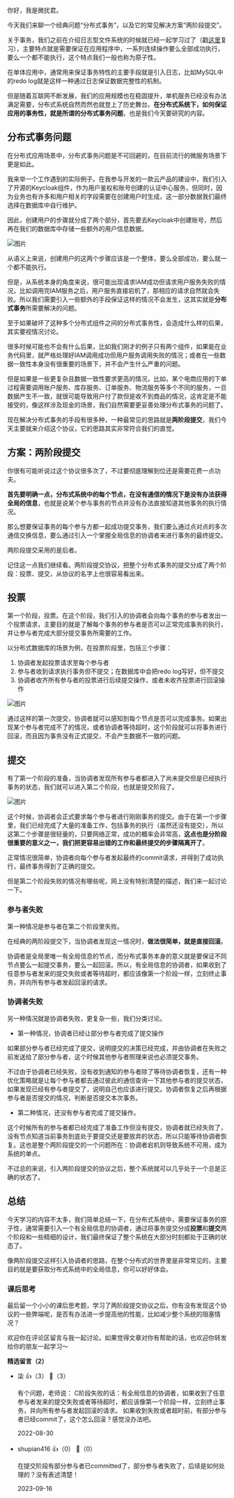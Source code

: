 你好，我是微扰君。

今天我们来聊一个经典问题“分布式事务”，以及它的常见解决方案“两阶段提交”。

关于事务，我们之前在介绍日志型文件系统的时候就已经一起学习过了（戳[这里](https://time.geekbang.org/column/article/478396)复习），主要特点就是需要保证在应用程序中，一系列连续操作要么全部成功执行，要么一个都不能执行，这个特点我们一般也称为原子性。

在单体应用中，通常用来保证事务特性的主要手段就是引入日志，比如MySQL中的redo log就是这样一种通过日志保证数据完整性的机制。

但是随着互联网不断发展，我们的应用规模也在稳固提升，单机服务已经没有办法满足需要，分布式系统自然而然也就登上了历史舞台。**在分布式系统下，如何保证应用的事务性，就是所谓的分布式事务问题**，也是我们今天要研究的内容。

## 分布式事务问题

在分布式应用场景中，分布式事务问题是不可回避的，在目前流行的微服务场景下更是如此。

我来举一个工作遇到的实际例子。在我参与开发的一款云产品的建设中，我们引入了开源的Keycloak组件，作为用户鉴权和账号创建的认证中心服务，但同时，因为业务也有许多和用户相关的字段需要在创建用户时生成，这一部分数据我们最终选择在数据库中自行维护。

因此，创建用户的步骤就分成了两个部分，首先要去Keycloak中创建账号，然后再在我们的数据库中存储一些额外的用户信息数据。

![图片](https://static001.geekbang.org/resource/image/ca/94/ca5489c1d63b5d52e23f289a289a8994.jpg?wh=1920x1071)

从语义上来说，创建用户的这两个步骤应该是一个整体，要么全部成功，要么就一个都不能执行。

但是，从系统本身的角度来说，很可能出现请求IAM成功但请求用户服务失败的情况，比如调用完IAM服务之后，用户服务直接宕机了，那相应的请求自然就会失败。所以我们需要引入一些额外的手段保证这样的情况不会发生，这其实就是**分布式事务**所需要解决的问题。

至于如果破坏了这种多个分布式组件之间的分布式事务性，会造成什么样的后果，其实要视情况讨论。

很多时候可能也不会有什么后果，比如我们刚才的例子只有两个组件，如果能在业务代码里，就严格处理好IAM调用成功但用户服务调用失败的情况；或者在一些数据一致性本身没有很重要的场景下，并不会产生什么严重的问题。

但是如果是一些更复杂且数据一致性要求更高的情况，比如，某个电商应用的下单过程需要调用账户服务、库存服务、订单服务、物流服务等多个不同的服务，一旦数据产生不一致，就很可能导致用户付了款但是收不到商品的情况，这肯定是不能接受的，像这样涉及现金的场景，我们自然需要更妥善处理分布式事务的问题了。

现在解决分布式事务的手段有很多种，一种最常见的思路就是**两阶段提交**，我们今天主要就来介绍这个协议，它的思路其实非常符合我们的直觉。

## 方案：两阶段提交

你很有可能听说过这个协议很多次了，不过要彻底理解到位还是需要花费一点功夫。

**首先要明确一点，分布式系统中的每个节点，在没有通信的情况下是没有办法获得全局的信息**，也就是说某个参与事务的节点并没有办法直接知道其他事务的执行情况。

那么想要保证事务的每个参与方都一起成功提交事务，我们要么通过点对点的多次通信交换信息，要么通过引入一个掌握全局信息的协调者来进行事务的最终提交。

两阶段提交采用的是后者。

记住这一点我们继续看。两阶段提交协议，把整个分布式事务的提交分成了两个阶段：投票、提交，从协议的名字上也很容易看出来。

## 投票

第一个阶段，投票。在这个阶段，我们引入的协调者会向每个事务的参与者发出一个投票请求，主要目的就是了解每个事务的参与者是否可以正常完成事务的执行，并让参与者完成大部分提交事务所需要的工作。

以分布式数据库的场景为例，在投票阶段里，包括三个步骤：

1. 协调者发起投票请求至每个参与者
2. 参与者收到请求执行事务但不提交；在数据库中会把redo log写好，但不提交
3. 协调者收齐所有参与者的投票进行后续提交操作，或者未收齐投票进行回滚操作

![图片](https://static001.geekbang.org/resource/image/46/49/46660e568cd68e33c34ff52b5a9bba49.jpg?wh=1920x1071)

通过这样的第一次提交，协调者就可以感知到每个节点是否可以完成事务。如果出现某个参与者完成不了的情况，或者协调者等待超时，这个阶段就可以将事务进行回滚，而且因为事务没有正式提交，不会产生数据不一致的问题。

## 提交

有了第一个阶段的准备，当协调者发现所有参与者都进入了尚未提交但是已经执行事务的状态，我们就可以进入第二个阶段，也就是提交阶段了。

![图片](https://static001.geekbang.org/resource/image/98/cb/9845c19de8b71da132d01f2df68898cb.jpg?wh=1920x1071)

这个时候，协调者会正式要求每个参与者进行刚刚事务的提交。由于在第一个步骤里，我们已经完成了大量的准备工作，包括事务的执行（虽然还没有提交），所以这第二个步骤是很轻量的，只要网络正常，成功的概率会非常高，**这点也是分阶段很重要的意义之一，我们把更容易出错的工作和最终提交的步骤隔离开了**。

正常情况很简单，协调者向每个参与者发起最终的commit请求，并得到了成功执行，最终事务得到了正确的提交。

但是第二个阶段失败的情况有哪些呢，网上没有特别清楚的描述，我们来一起讨论一下。

### 参与者失败

第一种情况是参与者在第二个阶段里失败。

在经典的两阶段提交下，当协调者发现这一情况时，**做法很简单，就是直接回滚**。

协调者是全局里唯一有全局信息的节点，而分布式事务本身的意义就是要保证不同节点要么一起提交事务，要么一起回滚。所以，有全局信息的协调者，如果收到了任意参与者发来的提交失败或者等待超时，都应该像第一个阶段一样，立刻终止事务，并向所有参与者发起回滚的请求。

### 协调者失败

另一种情况就是协调者失败，更复杂一些，我们分类讨论。

- 第一种情况，协调者已经让部分参与者完成了提交操作

如果部分参与者已经完成了提交，说明提交的决策已经完成，并由协调者在失败之前发送给了部分参与者，这个时候其他参与者照理来说也必须提交事务。

不过由于协调者已经失败，没有收到通知的参与者除了等待协调者恢复，还有一种优化策略就是让每个参与者都去通过彼此的通信查询一下其他参与者的提交状态，如果发现已经有参与者提交了，说明自己也应该进行提交。协调者恢复之后再根据参与者是否提交的情况，判断是否提交本次事务。

- 第二种情况，还没有参与者完成了提交操作。

这个时候所有的参与者都已经完成了准备工作但没有提交，协调者就已经失败了，没有节点知道当前事务到底处于要提交还是要放弃的状态，所以只能等待协调者恢复。这也是整个两阶段提交的一个问题所在：协调者宕机则导致系统不可用，成为系统的单点。

不过总的来说，引入两阶段提交的协议之后，整个系统就可以几乎处于一个总是正确的状态了。

## 总结

今天学习的内容不太多，我们简单总结一下，在分布式系统中，需要保证事务的原子性，通常需要引入一个有全局信息的协调者，通过将事务提交分成**投票**和**提交**两个阶段和一些精细的设计，我们最终保证了整个系统在大部分时刻都处于正确的状态了。

像两阶段提交这样引入协调者的思路，在整个分布式的世界里是非常常见的，主要目的就是要获取分布式系统中的全局信息，你可以好好体会。

### 课后思考

最后留一个小小的课后思考题，学习了两阶段提交协议之后，你有没有发现这个协议的一些弊端呢，是否有办法进一步提高他的性能，比如减少整个系统的阻塞情况？

欢迎你在评论区留言与我一起讨论。如果觉得文章对你有帮助的话，也欢迎你转发给你的朋友一起学习～
<div><strong>精选留言（2）</strong></div><ul>
<li><span>柒</span> 👍（3） 💬（3）<p>有个问题，老师说：
C阶段失败的话：有全局信息的协调者，如果收到了任意参与者发来的提交失败或者等待超时，都应该像第一个阶段一样，立刻终止事务，并向所有参与者发起回滚的请求。
如果收到失败或者超时前，有部分参与者已经commit了，这个怎么回滚？感觉没办法吧。 </p>2022-08-30</li><br/><li><span>shupian416</span> 👍（0） 💬（0）<p>在提交阶段有部分参与者已committed了，部分参与者失败了，后续是如何处理的？没有表述清楚！</p>2023-09-16</li><br/>
</ul>
